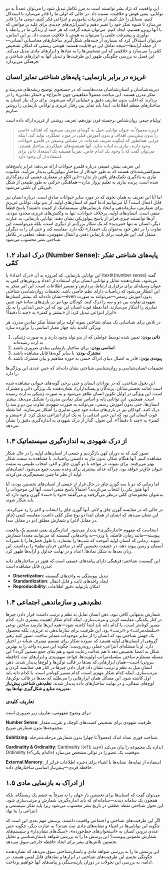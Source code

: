 
این واقعیت که نژاد بشر توانسته است به مرز تکامل تبدیل شود را می‌توان عمدتاً به دو توانایی، یعنی هوش و خلاقیت، نسبت داد. در حالی که اولی ما را قادر می‌سازد تا استدلال کنیم، مسائل را حل کنیم، از تجربیات بیاموزیم و انتزاعی فکر کنیم، دومی ما را قادر می‌سازد تا شیوه تفکر خود را تغییر دهیم و استراتژی‌های جدیدی برای غلبه بر موانعی که با آنها روبرو هستیم، ایجاد کنیم. می‌توان نتیجه گرفت که هر جنبه از زندگی ما در رابطه با نوآوری و پیشرفت علمی را می‌توان به هوش یا خلاقیت نسبت داد.
بر این اساس، می‌توان استدلال کرد که بسیاری از جنبه‌های شکل‌گیری ساختارهای محاسباتی انسانی—از جمله آرایه‌ها—نتیجه تعامل این دو قابلیت هستند: هوشی زیستی که امکان تشخیص کمّی را می‌سازد و خلاقیتی که این تشخیص‌ها را به نمادها و ابزارهای مادی تبدیل می‌کند. این فصل به بررسی چگونگی ظهور این ظرفیت‌ها و تبدیل آنها به ابزارهای شناختی و فرهنگی می‌پردازد.
## غریزه در برابر بازنمایی: پایه‌های شناختی تمایز انسان


دیرینه‌شناسان و انسان‌شناسان مدت‌هاست که در جستجوی توضیح ریشه‌های مدرنیته و تفکر مدرن هستند. این مباحث معمولاً مفاهیمی چون «انتزاع» و «تفکر نمادین» را در بردارند که اغلب بدون تعاریف دقیق و عملیاتی ارائه می‌شوند. 
برای درک نیاز انسان به ساختارهای منظم اطلاعات، ابتدا باید تمایز بین رفتار غریزی و توانایی بازنمایی را روشن سازیم.

ویلیام جیمز، روان‌شناس برجسته قرن نوزدهم، تعریف روشنی از غریزه ارائه داده است:

> غریزه معمولاً به عنوان توانایی عمل به گونه‌ای تعریف می‌شود که اهداف خاصی را بدون پیش‌بینی اهداف و بدون آموزش قبلی در مورد عملکرد، تولید کند. اینکه غرایز، همانطور که اینگونه تعریف شده‌اند، در مقیاس وسیعی در قلمرو حیوانات وجود دارند، نیازی به اثبات ندارد. آنها همبسته‌های عملکردی ساختار هستند. می‌توان گفت که با وجود یک اندام خاص، تقریباً همیشه یک استعداد ذاتی برای استفاده از آن وجود دارد.

این تعریف بینش عمیقی درباره قلمرو حیوانات ارائه می‌دهد: غرایز پاسخ‌های سیم‌کشی‌شده‌ای هستند که به طور خودکار از ساختار بیولوژیکی پدیدار می‌آیند. عنکبوت نیازی به یادگیری تکنیک‌های بافتن تار ندارد—این الگو در معماری عصبی آن رمزگذاری شده است. پرنده نیازی به تعلیم پرواز ندارد—هماهنگی حرکتی به طور طبیعی از شکل فیزیکی آن ناشی می‌شود.

اما آیا این تعریف به همان نحوی که در مورد سایر حیوانات صادق است، درباره انسان نیز قابل اعمال است؟ آیا می‌توانیم ادعا کنیم که انسان‌های اولیه، از بدو تولد، توانایی غریزی برای شمارش، سازماندهی و ایجاد بازنمایی‌های سیستماتیک از کمیت داشتند؟ پاسخ قطعاً منفی است. انسان‌های اولیه، برخلاف حیوانات، تنها به واکنش‌های غریزی محدود نبودند. آن‌ها توانستند چیزی فراتر از پاسخ بیولوژیکی نشان دهند: توانایی بازنمایی. به عبارت دیگر، انسان نه تنها «می‌دید» که یک شکار بزرگ‌تر از دیگری است، بلکه می‌توانست این تفاوت را در ذهن خود به‌عنوان یک «مقدار» نگه دارد، مقایسه کند و حتی آن را به دیگران منتقل کند. این ظرفیت برای بازنمایی ذهنی و انتقال مفهومی، نقطه عطفی در تکامل شناختی بشر محسوب می‌شود.
## ۱.۲ درک اعداد (Number Sense): پایه‌های شناختی تفکر کمّی


این توانایی بازنمایی، که امروزه به آن «درک اعداد» یا \textit{number sense} گفته می‌شود، نشان‌دهنده تمایل و توانایی انسان برای استفاده از اعداد و روش‌های کمی به عنوان وسیله‌ای برای برقراری ارتباط، پردازش و تفسیر اطلاعات است. این امر منجر به این انتظار می‌شود که ریاضیات دارای نظم خاصی باشد. تحقیقات روان‌شناسی شناختی نشان داده‌اند که بیشتر انسان‌ها—even بدون آموزش رسمی—می‌توانند به صورت شهودی تفاوت بین دو و سه را درک کنند. کودکان نوپا نیز در بازی‌های سادهٔ خود چنین تمایزی را آشکار می‌سازند. اما نقطهٔ قوت انسان این بود که این حس ابتدایی را به یک ابزار انتزاعی تبدیل کرد: از «بیشتر و کمتر» به «چند تا دقیقاً؟».

در تلاش برای شناسایی یک مبنای شناختی نمونه اولیه برای منشأ تفکر نمادین مدرن، هر ویژگی کاندید باید چهار معیار اساسی را برآورده سازد:

1. **ذاتی بودن**: تعیین شده توسط عواملی که از بدو تولد وجود دارند و به صورت ژنتیکی به ارث رسیده‌اند
2. **اساسی بودن**: برای ساختار بازنمایی بنیادی ضروری باشند
3. **مشترک بودن**: با سایر گونه‌ها قابل مشاهده باشند
4. **پیوندی بودن**: قادر به اتصال دنیای ادراک حسی به حوزه مفاهیم و بیان مشترک باشند

تحقیقات انسان‌شناسی و روان‌شناسی شناختی نشان داده‌اند که حس عددی این ویژگی‌ها را دارد.

این تحول شناختی، که در نوزادان انسان و حتی برخی گونه‌های حیوانی مشاهده شده است (مانند نخستی‌سانان، پرندگان و پستانداران)، نشان‌دهنده یک ویژگی ذاتی و مشترک است. این ویژگی در اوایل تکوین انسان ظاهر می‌شود و به صورت ژنتیکی به ارث رسیده است. همچنین، این توانایی پایه و اساس تفکر نمادین مدرن را تشکیل می‌دهد. 
بیشتر انسان‌ها، حتی بدون آموزش رسمی، می‌توانند به صورت شهودی تفاوت بین دو و سه را درک کنند. کودکان نیز در بازی‌های ساده خود چنین تمایزی را آشکار می‌سازند. اما نقطه قوت انسان این بود که این حس ابتدایی را به یک ابزار انتزاعی تبدیل کرد: از «بیشتر و کمتر» به «چند تا دقیقاً؟». این تحول، گذار از درک شهودی به اندازه‌گیری دقیق را نشان می‌دهد.

## ۱.۳ از درک شهودی به اندازه‌گیری سیستماتیک


تصور کنید که به دوران کهن بازگردیم و جمعی از انسان‌های اولیه را در حال شکار مشاهده کنیم. آنها هنگام شکار، بدون نیاز به دانستن ریاضیات، با مشاهده به سمت شکار بهتر می‌رفتند. برای نمونه، در مواجه با دو گوزن چاق و لاغر، انتخاب طبیعی به سمت حیوان چاق‌تر خواهد بود، چراکه غذای بیشتری برای وعده نصیب جمع می‌شود. انسان‌های اولیه از نظر ما چنین تصمیم‌گیری می‌کردند.

اما زمانی که دو یا سه گوزن چاق در حال فرار از جمعی از انسان‌های نخستین بودند، آیا آنها هنوز یکی را انتخاب می‌کردند؟ احتمالاً پاسخ منفی است. آنها این موجودات را به‌عنوان مجموعه‌ای کمّی درنظر می‌گرفتند و می‌گفتند «دو» یا «سه» گوزن وجود دارد که باید شکار شوند.

در حالی که در مقایسه گوزن چاق و لاغر، آنها گوزن چاق را انتخاب و لاغر را رد می‌کردند. این نشان می‌دهد که انسان از همان ابتدا دو نوع تفکر کمّی داشت: مقایسه کیفی (چاق در مقابل لاغر) و شمارش مطلق (دو در مقابل سه).

اینجاست که مفهوم «اندازه‌گیری» پدیدار می‌شود. اندازه‌گیری یعنی تقسیم یک واقعیت پیوسته—مانند زمان، فاصله، یا وزن—به واحدهایی گسسته که می‌توانند مجدداً شمارش شوند. زمانی که انسان اولیه آموخت که شب‌ها را بشمارد، یا طول فصل‌ها را با تغییرات آسمان و زمین پیوند دهد، در حقیقت نخستین گام در ساختن «زبان نظم» را برداشت. این زبان بعدها به شکل نمادها، اعداد و در نهایت جداول و آرایه‌ها ظهور کرد.

این گسست شناختی-فرهنگی دارای پیامدهای عمیقی است که هنوز در ساختارهای داده مدرن قابل مشاهده است:

- **Discretization**: تبدیل پیوستگی به واحدهای گسسته
- **Standardization**: ایجاد واحدهای ثابت و قابل انتقال
- **Reproducibility**: امکان بازتولید دقیق اطلاعات

## ۱.۴ نظم‌دهی و سازماندهی اجتماعی

شمارش به‌تنهایی کافی نبود. ذهن انسان تمایل به نظم و ترتیب داشت: قرار دادن چیزها در کنار یکدیگر، مقایسه کردن و مرتب‌سازی. اینکه کدام شکار اهمیت بیشتری دارد، کدام مسیر کوتاه‌تر است، یا کدام دانه باید ابتدا کاشته شود—همه این‌ها نیازمند ساختن نوعی «سلسله‌مراتب» و «ترتیب» بود. این ظرفیت برای سازماندهی نه غریزی، بلکه محصول یک جهش شناختی بود که انسان را از سایر موجودات متمایز ساخت.
تصور کنید رهبر گروهی از انسان‌های اولیه هستید که سیزده شکار برای تقسیم مصرف شبانه در اختیار دارد. او با مسئله‌ای انتزاعی-عملی روبه‌روست: چگونه این سیزده واحد را به بهترین شکل به اعضا تخصیص دهد تا هم عدالت رعایت شود و هم بقای جمع تضمین گردد؟ 
این مسئله مستلزم ساختن سلسله‌مراتب اولویت‌ها، قواعد سهم‌بندی و ابزارهای ثبت (حافظه بیرونی) است—همان ابزارهایی که بعدها در قالب توکن‌ها و لوح‌ها پدیدار شدند. ذهن انسان میل به نظم و ترتیب نشان داد: قرار دادن چیزها در کنار هم، مقایسه کردن و مرتب‌سازی. اینکه کدام شکار مهم‌تر است، کدام مسیر کوتاه‌تر است، یا کدام دانه باید اول کاشته شود. 
این مسائل همان ابزارهایی را می‌طلبد که بعدها در قالب توکن‌ها، لوح‌های سفالی، و در نهایت ساختارهای داده پدیدار شدند. **نظم‌دهی شناختی پیش‌نیاز مدیریت منابع و شکل‌گیری نهادها بود.**

### تعاریف کلیدی

برای وضوح مفهومی، تعاریف زیر ضروری است:

**Number Sense**: ظرفیت شهودی برای تشخیص کمیت‌های کوچک و تقریب مقدار مجموعه‌ها بدون شمارش صریح.

**Subitizing**: شناخت فوری تعداد اندک (معمولاً تا چهار) بدون شمارش مرحله‌به‌مرحله.

**Cardinality & Ordinality**: Cardinality اندازه یک مجموعه را بیان می‌کند («چند تا؟»)؛ Ordinality موقعیت یک عضو را در توالی مشخص می‌سازد («کدام یکی؟»).

**External Memory**: استفاده از نمایه‌ها، نشانه‌ها یا اشیاء برای ذخیره اطلاعات فراتر از حافظه فردی—پیش‌نیاز اساسی ساختارهای داده.

## ۱.۵ از ادراک به بازنمایی مادی

می‌توان گفت که انسان‌ها برای نخستین بار جهان را نه صرفاً به چشم یک زیستگاه، بلکه همچون یک سامانه دیدند—سامانه‌ای که باید اندازه‌گیری، شمارش و مرتب‌سازی شود. این تحول شناختی نقطه عطفی در تاریخ بشر محسوب می‌شود زیرا پایه تفکر سیستمی و انتزاعی را بنا نهاد.

اگر این ظرفیت‌های شناختی و اجتماعی واقعیت داشتند، پرسش مهم بعدی این است که چگونه این توانایی‌ها در اشیاء و نشانه‌های مادی ثبت شدند؟ به عبارت دیگر، چگونه حس عددی درونی انسان به «استخوان‌های خط‌خورده»، «سنگ‌های نشان‌دار» و سیستم‌های شمارش ملموس پیوست؟ این پرسش ما را به بررسی شواهد باستان‌شناسی و تحلیل نخستین تلاش‌های بشر برای ایجاد حافظه خارجی سوق می‌دهد.

این پرسش ما را به بررسی شواهد مادی و باستان‌شناختی سوق می‌دهد که نشان‌دهنده چگونگی تجسم این ظرفیت‌های شناختی در ابزارها و نمادهای قابل لمس هستند. در ادامه، به بررسی این تحولات در دوران پارینه‌سنگی و پیامدهای آنها خواهیم پرداخت.